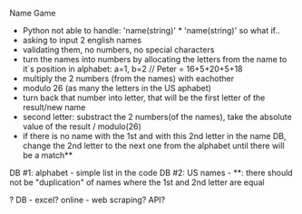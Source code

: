 Name Game

- Python not able to handle: 'name(string)' * 'name(string)' so what if..
- asking to input 2 english names
- validating them, no numbers, no special characters
- turn the names into numbers by allocating the letters from the name to it`s position in alphabet: a=1, b=2 // Peter = 16+5+20+5+18 
- multiply the 2 numbers (from the names) with eachother
- modulo 26 (as many the letters in the US aphabet)
- turn back that number into letter, that will be the first letter of the result/new name
- second letter: substract the 2 numbers(of the names), take the absolute value of the result / modulo(26)
- if there is no name with the 1st and with this 2nd letter in the name DB, change the 2nd letter to the next one from the alphabet until there will be a match**

DB #1: alphabet - simple list in the code
DB #2: US names - **: there should not be "duplication" of names where the 1st and 2nd letter are equal

? DB - excel? online - web scraping? API?


